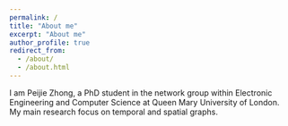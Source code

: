 ```yaml
---
permalink: /
title: "About me"
excerpt: "About me"
author_profile: true
redirect_from: 
  - /about/
  - /about.html
---
```

I am Peijie Zhong, a PhD student in the network group within Electronic Engineering and Computer Science at Queen Mary University of London. My main research focus on temporal and spatial graphs. 
